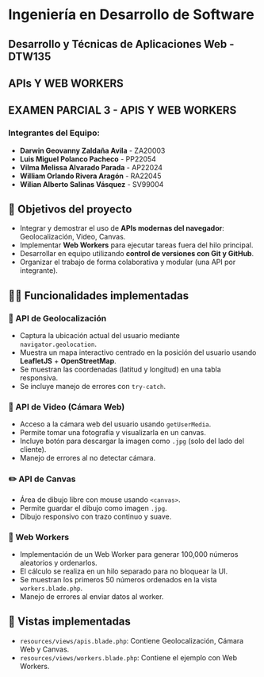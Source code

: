 

# Ingeniería en Desarrollo de Software

## Desarrollo y Técnicas de Aplicaciones Web - DTW135

## APIs Y WEB WORKERS
## EXAMEN PARCIAL 3 - APIS Y WEB WORKERS

### Integrantes del Equipo:

- **Darwin Geovanny Zaldaña Avila**   - ZA20003
- **Luis Miguel Polanco Pacheco**     - PP22054
- **Vilma Melissa Alvarado Parada**   - AP22024
- **William Orlando Rivera Aragón**   - RA22045
- **Wilian Alberto Salinas Vásquez**  - SV99004

## 🎯 Objetivos del proyecto

- Integrar y demostrar el uso de **APIs modernas del navegador**: Geolocalización, Video, Canvas.
- Implementar **Web Workers** para ejecutar tareas fuera del hilo principal.
- Desarrollar en equipo utilizando **control de versiones con Git y GitHub**.
- Organizar el trabajo de forma colaborativa y modular (una API por integrante).

## 🧑‍💻 Funcionalidades implementadas

### 📍 API de Geolocalización
- Captura la ubicación actual del usuario mediante `navigator.geolocation`.
- Muestra un mapa interactivo centrado en la posición del usuario usando **LeafletJS** + **OpenStreetMap**.
- Se muestran las coordenadas (latitud y longitud) en una tabla responsiva.
- Se incluye manejo de errores con `try-catch`.
 
### 📸 API de Video (Cámara Web)
- Acceso a la cámara web del usuario usando `getUserMedia`.
- Permite tomar una fotografía y visualizarla en un canvas.
- Incluye botón para descargar la imagen como `.jpg` (solo del lado del cliente).
- Manejo de errores al no detectar cámara.

### ✏️ API de Canvas
- Área de dibujo libre con mouse usando `<canvas>`.
- Permite guardar el dibujo como imagen `.jpg`.
- Dibujo responsivo con trazo continuo y suave.

### 🧵 Web Workers
- Implementación de un Web Worker para generar 100,000 números aleatorios y ordenarlos.
- El cálculo se realiza en un hilo separado para no bloquear la UI.
- Se muestran los primeros 50 números ordenados en la vista `workers.blade.php`.
- Manejo de errores al enviar datos al worker.
  
## 📂 Vistas implementadas
- `resources/views/apis.blade.php`: Contiene Geolocalización, Cámara Web y Canvas.
- `resources/views/workers.blade.php`: Contiene el ejemplo con Web Workers.

